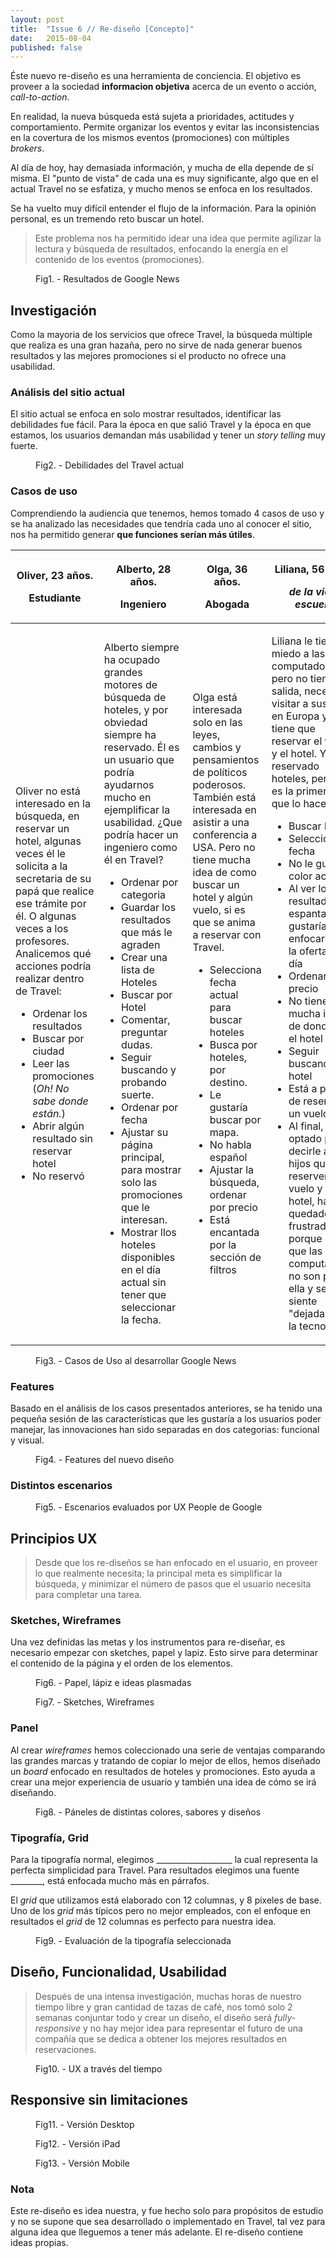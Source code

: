 ```yaml
---
layout: post
title:  "Issue 6 // Re-diseño [Concepto]"
date:   2015-08-04
published: false
---
```


Éste nuevo re-diseño es una herramienta de conciencia. El objetivo es proveer a la sociedad <strong>informacion objetiva</strong> acerca de un evento o acción, <em>call-to-action</em>.

En realidad, la nueva búsqueda está sujeta a prioridades, actitudes y comportamiento. Permite organizar los eventos y evitar las inconsistencias en la covertura de los mismos eventos (promociones) con múltiples <em>brokers</em>.

Al día de hoy, hay demasiada información, y mucha de ella depende de sí misma. El "punto de vista" de cada una es muy significante, algo que en el actual Travel no se esfatiza, y mucho menos se enfoca en los resultados.

Se ha vuelto muy difícil entender el flujo de la información. Para la opinión personal, es un tremendo reto buscar un hotel.

> Este problema nos ha permitido idear una idea que permite agilizar la lectura y búsqueda de resultados, enfocando la energía en el contenido de los eventos (promociones).

<figure>
	<img src="{{ site.url }}/assets/img/uxhistory.jpg" alt=""> 
	<figcaption>Fig1. - Resultados de Google News</figcaption>
</figure>

## Investigación

Como la mayoria de los servicios que ofrece Travel, la búsqueda múltiple que realiza es una gran hazaña, pero no sirve de nada generar buenos resultados y las mejores promociones si el producto no ofrece una usabilidad.

### Análisis del sitio actual

El sitio actual se enfoca en solo mostrar resultados, identificar las debilidades fue fácil. Para la época en que salió Travel y la época en que estamos, los usuarios demandan más usabilidad y tener un <em>story telling</em> muy fuerte.

<figure>
	<img src="{{ site.url }}/assets/img/uxhistory.jpg" alt=""> 
	<figcaption>Fig2. - Debilidades del Travel actual</figcaption>
</figure>

### Casos de uso

Comprendiendo la audiencia que tenemos, hemos tomado 4 casos de uso y se ha analizado las necesidades que tendría cada uno al conocer el sitio, nos ha permitido generar <strong>que funciones serían más útiles</strong>.

<table>
	<thead>
		<tr>
			<th>
				<p>Oliver, 23 años.</p>
				<p>Estudiante</p>
			</th>
			<th>
				<p>Alberto, 28 años.</p>
				<p>Ingeniero</p>
			</th>
			<th>
				<p>Olga, 36 años.</p>
				<p>Abogada</p>
			</th>
			<th>
				<p>Liliana, 56 años.</p>
				<p><em>de la vieja escuela</em></p>
			</th>
		</tr>
	</thead>
	<tbody>
		<tr>
			<td>
				<p>Oliver no está interesado en la búsqueda, en reservar un hotel, algunas veces él le solicita a la secretaria de su papá que realice ese trámite por él. O algunas veces a los profesores. Analicemos qué acciones podría realizar dentro de Travel:</p>
				<ul>
					<li>Ordenar los resultados</li>
					<li>Buscar por ciudad</li>
					<li>Leer las promociones (<em>Oh! No sabe donde están.</em>)</li>
					<li>Abrir algún resultado sin reservar hotel</li>
					<li>No reservó</li>
				</ul>
			</td>
			<td>
				<p>Alberto siempre ha ocupado grandes motores de búsqueda de hoteles, y por obviedad siempre ha reservado. Él es un usuario que podría ayudarnos mucho en ejemplificar la usabilidad. ¿Que podría hacer un ingeniero como él en Travel?</p>
				<ul>
					<li>Ordenar por categoria</li>
					<li>Guardar los resultados que más le agraden</li>
					<li>Crear una lista de Hoteles</li>
					<li>Buscar por Hotel</li>
					<li>Comentar, preguntar dudas.</li>
					<li>Seguir buscando y probando suerte.</li>
					<li>Ordenar por fecha</li>
					<li>Ajustar su página principal, para mostrar solo las promociones que le interesan.</li>
					<li>Mostrar llos hoteles disponibles en el día actual sin tener que seleccionar la fecha.</li>
				</ul>
			</td>
			<td>
				<p>Olga está interesada solo en las leyes, cambios y pensamientos de políticos poderosos. También está interesada en asistir a una conferencia a USA. Pero no tiene mucha idea de como buscar un hotel y algún vuelo, si es que se anima a reservar con Travel.</p>
				<ul>
					<li>Selecciona fecha actual para buscar hoteles</li>
					<li>Busca por hoteles, por destino.</li>
					<li>Le gustaría buscar por mapa.</li>
					<li>No habla español</li>
					<li>Ajustar la búsqueda, ordenar por precio</li>
					<li>Está encantada por la sección de filtros</li>
				</ul>
			</td>
			<td>
				<p>Liliana le tiene miedo a las computadoras pero no tiene otra salida, necesita visitar a sus hijos en Europa y ella tiene que reservar el vuelo y el hotel. Ya ha reservado hoteles, pero ésta es la primera vez que lo hace sola.</p>
				<ul>
					<li>Buscar hotel</li>
					<li>Seleccionar fecha</li>
					<li>No le gusta el color actual</li>
					<li>Al ver los resultados se espanta, le gustaría enfocarse en la oferta del día</li>
					<li>Ordenar por precio</li>
					<li>No tiene mucha idea de donde está el hotel</li>
					<li>Seguir buscando hotel</li>
					<li>Está a punto de reservar un vuelo</li>
					<li>Al final, ha optado por decirle a sus hijos que le reserven el vuelo y el hotel, ha quedado frustrada porque dice que las computadoras no son para ella y se siente "dejada" por la tecnología</li>
				</ul>
			</td>
		</tr>
	</tbody>
</table>

<figure>
	<img src="{{ site.url }}/assets/img/uxhistory.jpg" alt=""> 
	<figcaption>Fig3. - Casos de Uso al desarrollar Google News</figcaption>
</figure>

### Features

Basado en el análisis de los casos presentados anteriores, se ha tenido una pequeña sesión de las características que les gustaría a los usuarios poder manejar, las innovaciones han sido separadas en dos categorias: funcional y visual.

<figure>
	<img src="{{ site.url }}/assets/img/uxhistory.jpg" alt=""> 
	<figcaption>Fig4. - Features del nuevo diseño</figcaption>
</figure>

### Distintos escenarios
<figure>
	<img src="{{ site.url }}/assets/img/uxhistory.jpg" alt=""> 
	<figcaption>Fig5. - Escenarios evaluados por UX People de Google</figcaption>
</figure>

## Principios UX

> Desde que los re-diseños se han enfocado en el usuario, en proveer lo que realmente necesita; la principal meta es simplificar la búsqueda, y minimizar el número de pasos que el usuario necesita para completar una tarea.

### Sketches, Wireframes
Una vez definidas las metas y los instrumentos para re-diseñar, es necesario empezar con sketches, papel y lapiz. Esto sirve para determinar el contenido de la página y el orden de los elementos.

<figure>
	<img src="{{ site.url }}/assets/img/uxhistory.jpg" alt=""> 
	<figcaption>Fig6. - Papel, lápiz e ideas plasmadas</figcaption>
</figure>

<figure>
	<img src="{{ site.url }}/assets/img/uxhistory.jpg" alt=""> 
	<figcaption>Fig7. - Sketches, Wireframes</figcaption>
</figure>

### Panel

Al crear <em>wireframes</em> hemos coleccionado una serie de ventajas comparando las grandes marcas y tratando de copiar lo mejor de ellos, hemos diseñado un <em>board</em> enfocado en resultados de hoteles y promociones.
Esto ayuda a crear una mejor experiencia de usuario y también una idea de cómo se irá diseñando.

<figure>
	<img src="{{ site.url }}/assets/img/uxhistory.jpg" alt=""> 
	<figcaption>Fig8. - Páneles de distintas colores, sabores y diseños</figcaption>
</figure>

### Tipografía, Grid

Para la tipografía normal, elegimos ___________________ la cual representa la perfecta simplicidad para Travel. Para resultados elegimos una fuente ________, está enfocada mucho más en párrafos.

El <em>grid</em> que utilizamos está elaborado con 12 columnas, y 8 pixeles de base. Uno de los <em>grid</em> más típicos pero no mejor empleados, con el enfoque en resultados el <em>grid</em> de 12 columnas es perfecto para nuestra idea.


<figure>
	<img src="{{ site.url }}/assets/img/uxhistory.jpg" alt=""> 
	<figcaption>Fig9. - Evaluación de la tipografía seleccionada</figcaption>
</figure>

## Diseño, Funcionalidad, Usabilidad

> Después de una intensa investigación, muchas horas de nuestro tiempo libre y gran cantidad de tazas de café, nos tomó solo 2 semanas conjuntar todo y crear un diseño, el diseño será <em>fully-responsive</em> y no hay mejor idea para representar el futuro de una compañía que se dedica a obtener los mejores resultados en reservaciones.

<figure>
	<img src="{{ site.url }}/assets/img/uxhistory.jpg" alt=""> 
	<figcaption>Fig10. - UX a través del tiempo</figcaption>
</figure>


## Responsive sin limitaciones

<figure>
	<img src="{{ site.url }}/assets/img/uxhistory.jpg" alt=""> 
	<figcaption>Fig11. - Versión Desktop</figcaption>
</figure>

<figure>
	<img src="{{ site.url }}/assets/img/uxhistory.jpg" alt=""> 
	<figcaption>Fig12. - Versión iPad</figcaption>
</figure>

<figure>
	<img src="{{ site.url }}/assets/img/uxhistory.jpg" alt=""> 
	<figcaption>Fig13. - Versión Mobile</figcaption>
</figure>

### Nota

Este re-diseño es idea nuestra, y fue hecho solo para propósitos de estudio y no se supone que sea desarrollado o implementado en Travel, tal vez para alguna idea que lleguemos a tener más adelante. El re-diseño contiene ideas propias.
